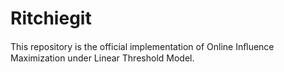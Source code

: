 # Ritchiegit
This repository is the official implementation of Online Inﬂuence Maximization under Linear Threshold Model.
